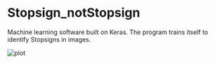 # Stopsign_notStopsign
Machine learning software built on Keras. The program trains itself to identify Stopsigns in images. 

![plot](https://user-images.githubusercontent.com/41971486/56383453-cc091e00-61e7-11e9-97af-220df683b7c2.png)
